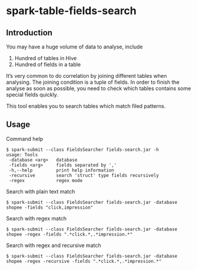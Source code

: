 # spark-table-fields-search

## Introduction

You may have a huge volume of data to analyse, include

1. Hundred of tables in Hive
1. Hundred of fields in a table

It’s very common to do correlation by joining different tables when analysing. The joining condition is a tuple of fields. In order to finish the analyse as soon as possible, you need to check which tables contains some special fields quickly.

This tool enables you to search tables which match filed patterns.

## Usage

Command help

```
$ spark-submit --class FieldsSearcher fields-search.jar -h
usage: Tools
 -database <arg>   database
 -fields <arg>     fields separated by ','
 -h,--help         print help information
 -recursive        search 'struct' type fields recursively
 -regex            regex mode
```

Search with plain text match

```
$ spark-submit --class FieldsSearcher fields-search.jar -database shopee -fields "click,impression"
```

Search with regex match

```
$ spark-submit --class FieldsSearcher fields-search.jar -database shopee -regex -fields ".*click.*,.*impression.*"
```

Search with regex and recursive match

```
$ spark-submit --class FieldsSearcher fields-search.jar -database shopee -regex -recursive -fields ".*click.*,.*impression.*"
```
